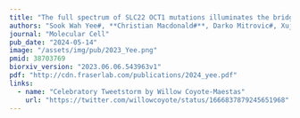 ```yaml
---
title: "The full spectrum of SLC22 OCT1 mutations illuminates the bridge between drug transporter biophysics and pharmacogenomics"
authors: "Sook Wah Yee#, **Christian Macdonald#**, Darko Mitrovic#, Xujia Zhou, Megan L. Koleske, Jia Yang, Dina Buitrago Silva, Patrick Rockefeller Grimes, Donovan Trinidad, Swati S. More, Linda Kachuri, John S. Witte, Lucie Delemotte, Kathleen M. Giacomini, Willow Coyote-Maestas (#Equal contributions)"
journal: "Molecular Cell"
pub_date: "2024-05-14"
image: "/assets/img/pub/2023_Yee.png"
pmid: 38703769
biorxiv_version: "2023.06.06.543963v1"
pdf: "http://cdn.fraserlab.com/publications/2024_yee.pdf"
links:
  - name: "Celebratory Tweetstorm by Willow Coyote-Maestas"
    url: "https://twitter.com/willowcoyote/status/1666837879245651968"
---
```

